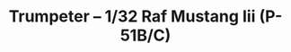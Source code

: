 ---
layout: product
title: "Trumpeter – 1/32 Raf Mustang Iii (P-51B/C)"
price: "4200" 
desc: "N/A"
img_path: "/assets/img/TRU02283.jpg"
brand: "N/A"
available: false
special_offer: false
new: false
soon: false
cat: "010000"
subcat: "013400"
subsubcat: "0N/A"
sifra: "TRU02283"
popular: true
---